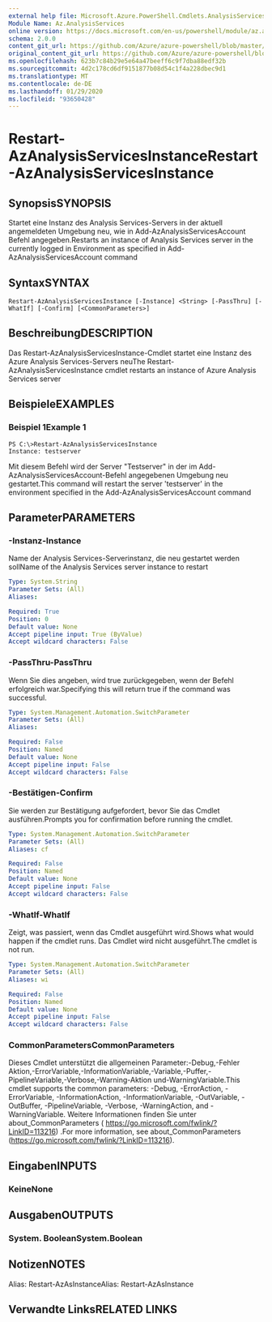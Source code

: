 ```yaml
---
external help file: Microsoft.Azure.PowerShell.Cmdlets.AnalysisServices.Dataplane.dll-Help.xml
Module Name: Az.AnalysisServices
online version: https://docs.microsoft.com/en-us/powershell/module/az.analysisservices/restart-azanalysisservicesinstance
schema: 2.0.0
content_git_url: https://github.com/Azure/azure-powershell/blob/master/src/AnalysisServices/AnalysisServices/help/Restart-AzAnalysisServicesInstance.md
original_content_git_url: https://github.com/Azure/azure-powershell/blob/master/src/AnalysisServices/AnalysisServices/help/Restart-AzAnalysisServicesInstance.md
ms.openlocfilehash: 623b7c84b29e5e64a47beeff6c9f7dba88edf32b
ms.sourcegitcommit: 4d2c178cd6df9151877b08d54c1f4a228dbec9d1
ms.translationtype: MT
ms.contentlocale: de-DE
ms.lasthandoff: 01/29/2020
ms.locfileid: "93650428"
---
```

# <span data-ttu-id="1f3f2-101">Restart-AzAnalysisServicesInstance</span><span class="sxs-lookup"><span data-stu-id="1f3f2-101">Restart-AzAnalysisServicesInstance</span></span>

## <span data-ttu-id="1f3f2-102">Synopsis</span><span class="sxs-lookup"><span data-stu-id="1f3f2-102">SYNOPSIS</span></span>
<span data-ttu-id="1f3f2-103">Startet eine Instanz des Analysis Services-Servers in der aktuell angemeldeten Umgebung neu, wie in Add-AzAnalysisServicesAccount Befehl angegeben.</span><span class="sxs-lookup"><span data-stu-id="1f3f2-103">Restarts an instance of Analysis Services server in the currently logged in Environment as specified in Add-AzAnalysisServicesAccount command</span></span>

## <span data-ttu-id="1f3f2-104">Syntax</span><span class="sxs-lookup"><span data-stu-id="1f3f2-104">SYNTAX</span></span>

```
Restart-AzAnalysisServicesInstance [-Instance] <String> [-PassThru] [-WhatIf] [-Confirm] [<CommonParameters>]
```

## <span data-ttu-id="1f3f2-105">Beschreibung</span><span class="sxs-lookup"><span data-stu-id="1f3f2-105">DESCRIPTION</span></span>
<span data-ttu-id="1f3f2-106">Das Restart-AzAnalysisServicesInstance-Cmdlet startet eine Instanz des Azure Analysis Services-Servers neu</span><span class="sxs-lookup"><span data-stu-id="1f3f2-106">The Restart-AzAnalysisServicesInstance cmdlet restarts an instance of Azure Analysis Services server</span></span>

## <span data-ttu-id="1f3f2-107">Beispiele</span><span class="sxs-lookup"><span data-stu-id="1f3f2-107">EXAMPLES</span></span>

### <span data-ttu-id="1f3f2-108">Beispiel 1</span><span class="sxs-lookup"><span data-stu-id="1f3f2-108">Example 1</span></span>
```
PS C:\>Restart-AzAnalysisServicesInstance
Instance: testserver
```

<span data-ttu-id="1f3f2-109">Mit diesem Befehl wird der Server "Testserver" in der im Add-AzAnalysisServicesAccount-Befehl angegebenen Umgebung neu gestartet.</span><span class="sxs-lookup"><span data-stu-id="1f3f2-109">This command will restart the server 'testserver' in the environment specified in the Add-AzAnalysisServicesAccount command</span></span>

## <span data-ttu-id="1f3f2-110">Parameter</span><span class="sxs-lookup"><span data-stu-id="1f3f2-110">PARAMETERS</span></span>

### <span data-ttu-id="1f3f2-111">-Instanz</span><span class="sxs-lookup"><span data-stu-id="1f3f2-111">-Instance</span></span>
<span data-ttu-id="1f3f2-112">Name der Analysis Services-Serverinstanz, die neu gestartet werden soll</span><span class="sxs-lookup"><span data-stu-id="1f3f2-112">Name of the Analysis Services server instance to restart</span></span>

```yaml
Type: System.String
Parameter Sets: (All)
Aliases:

Required: True
Position: 0
Default value: None
Accept pipeline input: True (ByValue)
Accept wildcard characters: False
```

### <span data-ttu-id="1f3f2-113">-PassThru</span><span class="sxs-lookup"><span data-stu-id="1f3f2-113">-PassThru</span></span>
<span data-ttu-id="1f3f2-114">Wenn Sie dies angeben, wird true zurückgegeben, wenn der Befehl erfolgreich war.</span><span class="sxs-lookup"><span data-stu-id="1f3f2-114">Specifying this will return true if the command was successful.</span></span>

```yaml
Type: System.Management.Automation.SwitchParameter
Parameter Sets: (All)
Aliases:

Required: False
Position: Named
Default value: None
Accept pipeline input: False
Accept wildcard characters: False
```

### <span data-ttu-id="1f3f2-115">-Bestätigen</span><span class="sxs-lookup"><span data-stu-id="1f3f2-115">-Confirm</span></span>
<span data-ttu-id="1f3f2-116">Sie werden zur Bestätigung aufgefordert, bevor Sie das Cmdlet ausführen.</span><span class="sxs-lookup"><span data-stu-id="1f3f2-116">Prompts you for confirmation before running the cmdlet.</span></span>

```yaml
Type: System.Management.Automation.SwitchParameter
Parameter Sets: (All)
Aliases: cf

Required: False
Position: Named
Default value: None
Accept pipeline input: False
Accept wildcard characters: False
```

### <span data-ttu-id="1f3f2-117">-WhatIf</span><span class="sxs-lookup"><span data-stu-id="1f3f2-117">-WhatIf</span></span>
<span data-ttu-id="1f3f2-118">Zeigt, was passiert, wenn das Cmdlet ausgeführt wird.</span><span class="sxs-lookup"><span data-stu-id="1f3f2-118">Shows what would happen if the cmdlet runs.</span></span>
<span data-ttu-id="1f3f2-119">Das Cmdlet wird nicht ausgeführt.</span><span class="sxs-lookup"><span data-stu-id="1f3f2-119">The cmdlet is not run.</span></span>

```yaml
Type: System.Management.Automation.SwitchParameter
Parameter Sets: (All)
Aliases: wi

Required: False
Position: Named
Default value: None
Accept pipeline input: False
Accept wildcard characters: False
```

### <span data-ttu-id="1f3f2-120">CommonParameters</span><span class="sxs-lookup"><span data-stu-id="1f3f2-120">CommonParameters</span></span>
<span data-ttu-id="1f3f2-121">Dieses Cmdlet unterstützt die allgemeinen Parameter:-Debug,-Fehler Aktion,-ErrorVariable,-InformationVariable,-Variable,-Puffer,-PipelineVariable,-Verbose,-Warning-Aktion und-WarningVariable.</span><span class="sxs-lookup"><span data-stu-id="1f3f2-121">This cmdlet supports the common parameters: -Debug, -ErrorAction, -ErrorVariable, -InformationAction, -InformationVariable, -OutVariable, -OutBuffer, -PipelineVariable, -Verbose, -WarningAction, and -WarningVariable.</span></span> <span data-ttu-id="1f3f2-122">Weitere Informationen finden Sie unter about_CommonParameters ( https://go.microsoft.com/fwlink/?LinkID=113216) .</span><span class="sxs-lookup"><span data-stu-id="1f3f2-122">For more information, see about_CommonParameters (https://go.microsoft.com/fwlink/?LinkID=113216).</span></span>

## <span data-ttu-id="1f3f2-123">Eingaben</span><span class="sxs-lookup"><span data-stu-id="1f3f2-123">INPUTS</span></span>

### <span data-ttu-id="1f3f2-124">Keine</span><span class="sxs-lookup"><span data-stu-id="1f3f2-124">None</span></span>

## <span data-ttu-id="1f3f2-125">Ausgaben</span><span class="sxs-lookup"><span data-stu-id="1f3f2-125">OUTPUTS</span></span>

### <span data-ttu-id="1f3f2-126">System. Boolean</span><span class="sxs-lookup"><span data-stu-id="1f3f2-126">System.Boolean</span></span>

## <span data-ttu-id="1f3f2-127">Notizen</span><span class="sxs-lookup"><span data-stu-id="1f3f2-127">NOTES</span></span>
<span data-ttu-id="1f3f2-128">Alias: Restart-AzAsInstance</span><span class="sxs-lookup"><span data-stu-id="1f3f2-128">Alias: Restart-AzAsInstance</span></span>

## <span data-ttu-id="1f3f2-129">Verwandte Links</span><span class="sxs-lookup"><span data-stu-id="1f3f2-129">RELATED LINKS</span></span>
